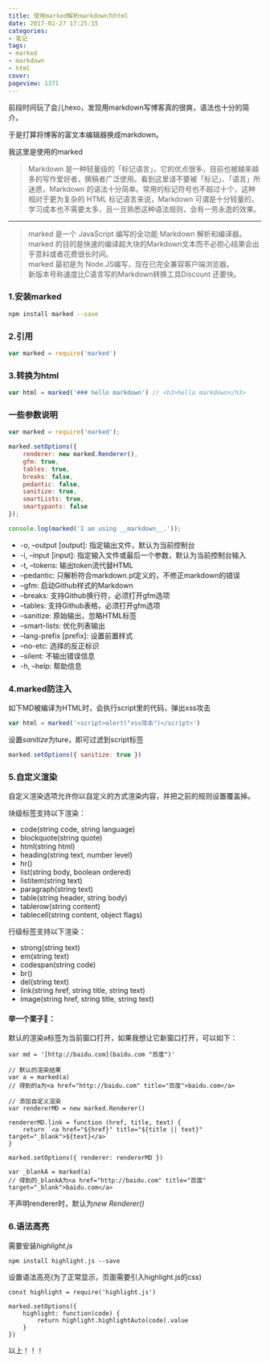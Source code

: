 ```yaml
---
title: 使用marked解析markdown为html
date: 2017-02-27 17:25:15
categories:
- 笔记
tags:
- marked
- markdown
- html
cover: 
pageview: 1371
---
```


前段时间玩了会儿hexo，发现用markdown写博客真的很爽，语法也十分的简介。

于是打算将博客的富文本编辑器换成markdown。

我这里是使用的marked

>Markdown 是一种轻量级的「标记语言」，它的优点很多，目前也被越来越多的写作爱好者，撰稿者广泛使用。看到这里请不要被「标记」、「语言」所迷惑，Markdown 的语法十分简单。常用的标记符号也不超过十个，这种相对于更为复杂的 HTML 标记语言来说，Markdown 可谓是十分轻量的，学习成本也不需要太多，且一旦熟悉这种语法规则，会有一劳永逸的效果。

---

>marked 是一个 JavaScript 编写的全功能 Markdown 解析和编译器。  
marked 的目的是快速的编译超大块的Markdown文本而不必担心结果会出乎意料或者花费很长时间。  
marked 最初是为 Node.JS编写，现在已完全兼容客户端浏览器。  
新版本号称速度比C语言写的Markdown转换工具Discount 还要快。

### 1.安装marked
``` bash
npm install marked --save
```

### 2.引用
``` js
var marked = require('marked')
```

### 3.转换为html
``` js
var html = marked('### hello markdown') // <h3>hello markdown</h3>
```

### 一些参数说明
``` js
var marked = require('marked');

marked.setOptions({
	renderer: new marked.Renderer(),
	gfm: true,
	tables: true,
	breaks: false,
	pedantic: false,
	sanitize: true,
	smartLists: true,
	smartypants: false
});

console.log(marked('I am using __markdown__.'));
```

- -o, –output [output]: 指定输出文件，默认为当前控制台
- -i, –input [input]: 指定输入文件或最后一个参数，默认为当前控制台输入
- -t, –tokens: 输出token流代替HTML
- –pedantic: 只解析符合markdown.pl定义的，不修正markdown的错误
- –gfm: 启动Github样式的Markdown
- –breaks: 支持Github换行符，必须打开gfm选项
- –tables: 支持Github表格，必须打开gfm选项
- –sanitize: 原始输出，忽略HTML标签
- –smart-lists: 优化列表输出
- –lang-prefix [prefix]: 设置前置样式
- –no-etc: 选择的反正标识
- –silent: 不输出错误信息
- -h, –help: 帮助信息

### 4.marked防注入

如下MD被编译为HTML时，会执行script里的代码，弹出xss攻击
``` js
var html = marked('<script>alert("xss攻击")</script>')
```

设置*sanitize*为ture，即可过滤到script标签
``` js
marked.setOptions({ sanitize: true })
```

### 5.自定义渲染

自定义渲染选项允许你以自定义的方式渲染内容，并把之前的规则设置覆盖掉。

块级标签支持以下渲染：

- code(string code, string language)
- blockquote(string quote)
- html(string html)
- heading(string text, number level)
- hr()
- list(string body, boolean ordered)
- listitem(string text)
- paragraph(string text)
- table(string header, string body)
- tablerow(string content)
- tablecell(string content, object flags)

行级标签支持以下渲染：

- strong(string text)
- em(string text)
- codespan(string code)
- br()
- del(string text)
- link(string href, string title, string text)
- image(string href, string title, string text)

#### 举一个栗子🌰：

默认的渲染a标签为当前窗口打开，如果我想让它新窗口打开，可以如下：

```
var md = '[http://baidu.com](baidu.com "百度")'

// 默认的渲染结果
var a = marked(a)
// 得到的a为<a href="http://baidu.com" title="百度">baidu.com</a>

// 添加自定义渲染
var rendererMD = new marked.Renderer()

rendererMD.link = function (href, title, text) {
    return `<a href="${href}" title="${title || text}" target="_blank">${text}</a>`
}

marked.setOptions({ renderer: rendererMD })

var _blankA = marked(a)
// 得到的_blankA为<a href="http://baidu.com" title="百度" target="_blank">baidu.com</a>
```

不声明renderer时，默认为*new Renderer()*

### 6.语法高亮

需要安装*highlight.js*

```
npm install highlight.js --save
```

设置语法高亮(为了正常显示，页面需要引入highlight.js的css)
```
const highlight = require('highlight.js')

marked.setOptions({
    highlight: function(code) {
        return highlight.highlightAuto(code).value
    }
})
```

以上！！！





